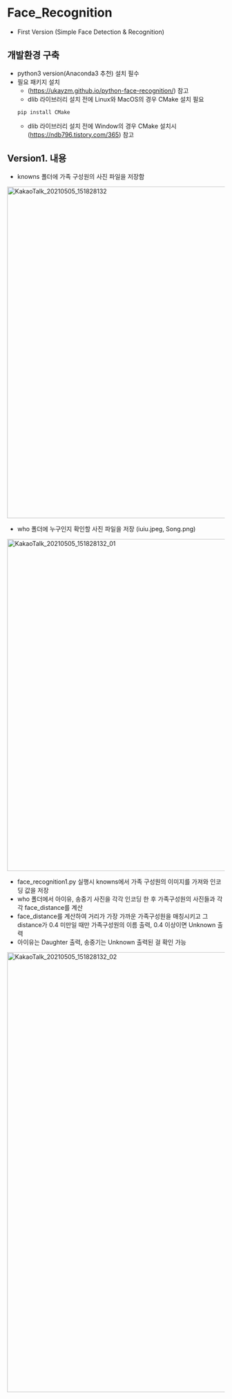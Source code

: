 Face_Recognition
===================================================
- First Version (Simple Face Detection & Recognition)

개발환경 구축
---------------------------------------------------
- python3 version(Anaconda3 추천) 설치 필수
- 필요 패키지 설치
  - (https://ukayzm.github.io/python-face-recognition/) 참고
  - dlib 라이브러리 설치 전에 Linux와 MacOS의 경우 CMake 설치 필요
  <pre><code>pip install CMake</code></pre>
  - dlib 라이브러리 설치 전에 Window의 경우 CMake 설치시 (https://ndb796.tistory.com/365) 참고

  
Version1. 내용
---------------------------------------------------
- knowns 폴더에 가족 구성원의 사진 파일을 저장함
 <img width="768" alt="KakaoTalk_20210505_151828132" src="https://user-images.githubusercontent.com/54658745/117103565-895a1480-adb5-11eb-884f-4da63480e688.png">
 
 
- who 폴더에 누구인지 확인할 사진 파일을 저장 (iuiu.jpeg, Song.png)
 <img width="769" alt="KakaoTalk_20210505_151828132_01" src="https://user-images.githubusercontent.com/54658745/117103580-8fe88c00-adb5-11eb-9d4d-876549013c78.png">
 
 
- face_recognition1.py 실행시 knowns에서 가족 구성원의 이미지를 가져와 인코딩 값을 저장
- who 폴더에서 아이유, 송중기 사진을 각각 인코딩 한 후 가족구성원의 사진들과 각각 face_distance를 계산
- face_distance를 계산하여 거리가 가장 가까운 가족구성원을 매칭시키고 그 distance가 0.4 미만일 때만 가족구성원의 이름 출력, 0.4 이상이면 Unknown 출력
- 아이유는 Daughter 출력, 송중기는 Unknown 출력된 걸 확인 가능


 <img width="1019" alt="KakaoTalk_20210505_151828132_02" src="https://user-images.githubusercontent.com/54658745/117103598-97a83080-adb5-11eb-94e1-445bf3791433.png">
